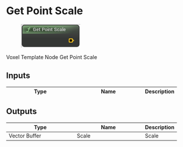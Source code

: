 # Get Point Scale

<div align="left" data-full-width="false">

<figure><img src="Get_Point_Scale.png" alt=""><figcaption></figcaption></figure>

</div>

Voxel Template Node Get Point Scale

## Inputs

<table>
<thead><tr><th width="170">Type</th><th width="170">Name</th><th>Description</th></tr></thead>
<tbody>
</tbody>
</table>

## Outputs

<table>
<thead><tr><th width="170">Type</th><th width="170">Name</th><th>Description</th></tr></thead>
<tbody>
<tr><td>Vector Buffer</td><td>Scale</td><td>Scale</td></tr>
</tbody>
</table>